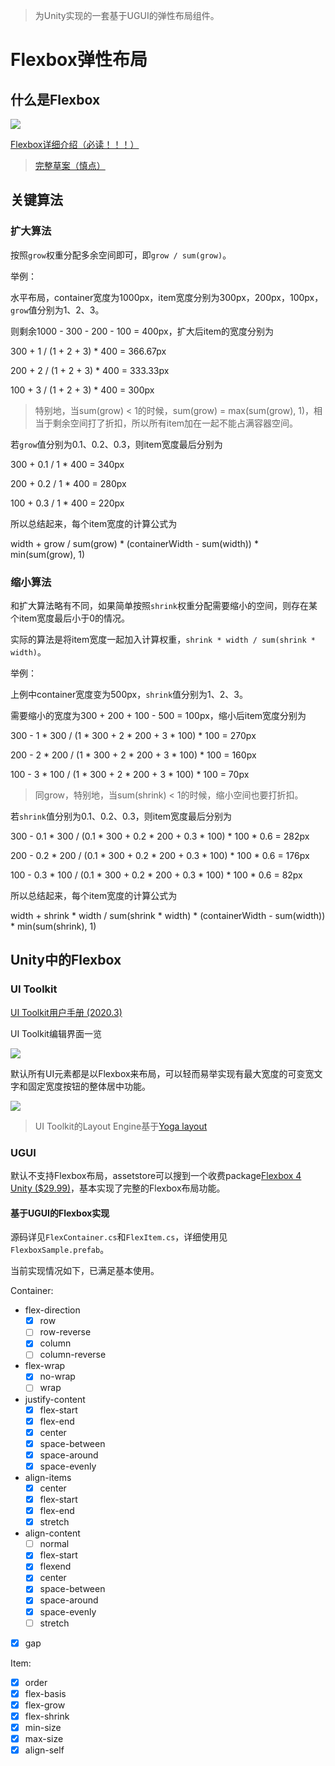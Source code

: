 > 为Unity实现的一套基于UGUI的弹性布局组件。

# Flexbox弹性布局

## 什么是Flexbox

![](https://drafts.csswg.org/css-flexbox/images/flex-direction-terms.svg)

[Flexbox详细介绍（必读！！！）](https://css-tricks.com/snippets/css/a-guide-to-flexbox/)

> [完整草案（慎点）](https://drafts.csswg.org/css-flexbox/)

## 关键算法

### 扩大算法

按照`grow`权重分配多余空间即可，即`grow / sum(grow)`。

举例：

水平布局，container宽度为1000px，item宽度分别为300px，200px，100px，`grow`值分别为1、2、3。

则剩余1000 - 300 - 200 - 100 = 400px，扩大后item的宽度分别为

300 + 1 / (1 + 2 + 3) * 400 = 366.67px

200 + 2 / (1 + 2 + 3) * 400 = 333.33px

100 + 3 / (1 + 2 + 3) * 400 = 300px

> 特别地，当sum(grow) < 1的时候，sum(grow) = max(sum(grow), 1)，相当于剩余空间打了折扣，所以所有item加在一起不能占满容器空间。

若`grow`值分别为0.1、0.2、0.3，则item宽度最后分别为

300 + 0.1 / 1 * 400 = 340px

200 + 0.2 / 1 * 400 = 280px

100 + 0.3 / 1 * 400 = 220px

所以总结起来，每个item宽度的计算公式为

width + grow / sum(grow) * (containerWidth - sum(width)) * min(sum(grow), 1)

### 缩小算法

和扩大算法略有不同，如果简单按照`shrink`权重分配需要缩小的空间，则存在某个item宽度最后小于0的情况。

实际的算法是将item宽度一起加入计算权重，`shrink * width / sum(shrink * width)`。

举例：

上例中container宽度变为500px，`shrink`值分别为1、2、3。

需要缩小的宽度为300 + 200 + 100 - 500 = 100px，缩小后item宽度分别为

300 - 1 * 300 / (1 * 300 + 2 * 200 + 3 * 100) * 100 = 270px

200 - 2 * 200 / (1 * 300 + 2 * 200 + 3 * 100) * 100 = 160px

100 - 3 * 100 / (1 * 300 + 2 * 200 + 3 * 100) * 100 = 70px

> 同grow，特别地，当sum(shrink) < 1的时候，缩小空间也要打折扣。

若`shrink`值分别为0.1、0.2、0.3，则item宽度最后分别为

300 - 0.1 * 300 / (0.1 * 300 + 0.2 * 200 + 0.3 * 100) * 100 * 0.6 = 282px

200 - 0.2 * 200 / (0.1 * 300 + 0.2 * 200 + 0.3 * 100) * 100 * 0.6 = 176px

100 - 0.3 * 100 / (0.1 * 300 + 0.2 * 200 + 0.3 * 100) * 100 * 0.6 = 82px

所以总结起来，每个item宽度的计算公式为

width + shrink * width / sum(shrink * width) * (containerWidth - sum(width)) * min(sum(shrink), 1)

## Unity中的Flexbox

### UI Toolkit

[UI Toolkit用户手册 (2020.3)](https://docs.unity3d.com/2020.3/Documentation/Manual/UIElements.html)

UI Toolkit编辑界面一览

![](https://user-images.githubusercontent.com/1536338/163669159-bbfca20b-8aa4-44dc-a751-c2480fbf2989.png)

默认所有UI元素都是以Flexbox来布局，可以轻而易举实现有最大宽度的可变宽文字和固定宽度按钮的整体居中功能。

![](https://user-images.githubusercontent.com/1536338/163669305-c12dae12-016f-400e-b0b7-3c2dc207215b.gif)

> UI Toolkit的Layout Engine基于[Yoga layout](https://yogalayout.com/)

### UGUI

默认不支持Flexbox布局，assetstore可以搜到一个收费package[Flexbox 4 Unity ($29.99)](https://assetstore.unity.com/packages/tools/gui/flexbox-4-unity-139571)，基本实现了完整的Flexbox布局功能。

#### 基于UGUI的Flexbox实现

源码详见`FlexContainer.cs`和`FlexItem.cs`，详细使用见`FlexboxSample.prefab`。

当前实现情况如下，已满足基本使用。

Container:
* flex-direction
    * [x] row
    * [ ] row-reverse
    * [x] column
    * [ ] column-reverse
* flex-wrap
    * [x] no-wrap
    * [ ] wrap
* justify-content
    * [x] flex-start
    * [x] flex-end
    * [x] center
    * [x] space-between
    * [x] space-around
    * [x] space-evenly
* align-items
    * [x] center
    * [x] flex-start
    * [x] flex-end
    * [x] stretch
* align-content
    * [ ] normal
    * [x] flex-start
    * [x] flexend
    * [x] center
    * [x] space-between
    * [x] space-around
    * [x] space-evenly
    * [ ] stretch
* [x] gap

Item:
* [x] order
* [x] flex-basis
* [x] flex-grow
* [x] flex-shrink
* [x] min-size
* [x] max-size
* [x] align-self
